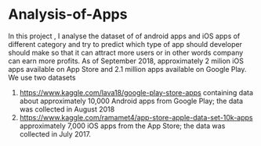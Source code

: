 # Analysis-of-Apps
In this project , I analyse the dataset of of  android apps and iOS apps of different category and try to predict which type of app should developer should make so that  it can attract more users  or in other words company can earn more profits.
As of September 2018, approximately 2 milion iOS apps available on App Store and 2.1 million apps available on Google Play.
We use two datasets 
1.  https://www.kaggle.com/lava18/google-play-store-apps  containing data about approximately 10,000 Android apps from Google Play; the data was collected in August 2018
2. https://www.kaggle.com/ramamet4/app-store-apple-data-set-10k-apps approximately 7,000 iOS apps from the App Store; the data was collected in July 2017.
